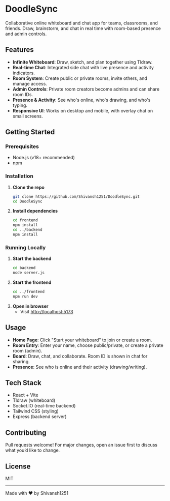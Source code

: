 # DoodleSync

Collaborative online whiteboard and chat app for teams, classrooms, and friends. Draw, brainstorm, and chat in real time with room-based presence and admin controls.

## Features
- **Infinite Whiteboard**: Draw, sketch, and plan together using Tldraw.
- **Real-time Chat**: Integrated side chat with live presence and activity indicators.
- **Room System**: Create public or private rooms, invite others, and manage access.
- **Admin Controls**: Private room creators become admins and can share room IDs.
- **Presence & Activity**: See who's online, who's drawing, and who's typing.
- **Responsive UI**: Works on desktop and mobile, with overlay chat on small screens.

## Getting Started

### Prerequisites
- Node.js (v18+ recommended)
- npm

### Installation
1. **Clone the repo**
   ```sh
   git clone https://github.com/Shivansh1251/DoodleSync.git
   cd DoodleSync
   ```
2. **Install dependencies**
   ```sh
   cd frontend
   npm install
   cd ../backend
   npm install
   ```

### Running Locally
1. **Start the backend**
   ```sh
   cd backend
   node server.js
   ```
2. **Start the frontend**
   ```sh
   cd ../frontend
   npm run dev
   ```
3. **Open in browser**
   - Visit [http://localhost:5173](http://localhost:5173)

## Usage
- **Home Page**: Click "Start your whiteboard" to join or create a room.
- **Room Entry**: Enter your name, choose public/private, or create a private room (admin).
- **Board**: Draw, chat, and collaborate. Room ID is shown in chat for sharing.
- **Presence**: See who is online and their activity (drawing/writing).

## Tech Stack
- React + Vite
- Tldraw (whiteboard)
- Socket.IO (real-time backend)
- Tailwind CSS (styling)
- Express (backend server)

## Contributing
Pull requests welcome! For major changes, open an issue first to discuss what you’d like to change.

## License
MIT

---

Made with ❤️ by Shivansh1251
